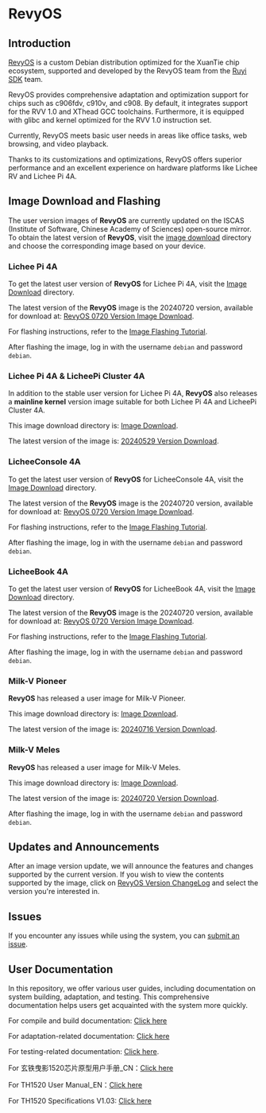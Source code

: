 # RevyOS

## Introduction

[RevyOS](https://github.com/revyos)  is a custom Debian distribution optimized for the XuanTie chip ecosystem, supported and developed by the RevyOS team from the [Ruyi SDK](https://github.com/ruyisdk) team.

RevyOS provides comprehensive adaptation and optimization support for chips such as c906fdv, c910v, and c908. By default, it integrates support for the RVV 1.0 and XThead GCC toolchains. Furthermore, it is equipped with glibc and kernel optimized for the RVV 1.0 instruction set.

Currently, RevyOS meets basic user needs in areas like office tasks, web browsing, and video playback.

Thanks to its customizations and optimizations, RevyOS offers superior performance and an excellent experience on hardware platforms like Lichee RV and Lichee Pi 4A.

## Image Download and Flashing

The user version images of __RevyOS__ are currently updated on the ISCAS (Institute of Software, Chinese Academy of Sciences) open-source mirror. To obtain the latest version of __RevyOS__, visit the [image download](https://mirror.iscas.ac.cn/revyos/extra/images/) directory and choose the corresponding image based on your device.

### Lichee Pi 4A

To get the latest user version of __RevyOS__ for Lichee Pi 4A, visit the [Image Download](https://mirror.iscas.ac.cn/revyos/extra/images/lpi4a/) directory.

The latest version of the __RevyOS__ image is the 20240720 version, available for download at: [RevyOS 0720 Version Image Download](https://mirror.iscas.ac.cn/revyos/extra/images/lpi4a/20240720/).

For flashing instructions, refer to the [Image Flashing Tutorial](https://wiki.sipeed.com/hardware/zh/lichee/th1520/lpi4a/4_burn_image.html#%E6%89%B9%E9%87%8F%E7%83%A7%E5%BD%95).

After flashing the image, log in with the username `debian` and password `debian`.

### Lichee Pi 4A & LicheePi Cluster 4A

In addition to the stable user version for Lichee Pi 4A, __RevyOS__ also releases a **mainline kernel** version image suitable for both Lichee Pi 4A and LicheePi Cluster 4A.

This image download directory is: [Image Download](https://mirror.iscas.ac.cn/revyos/extra/images/lpi4amain/).

The latest version of the image is: [20240529 Version Download](https://github.com/revyos/mkimg-th1520/releases/tag/20240529).

### LicheeConsole 4A

To get the latest user version of __RevyOS__ for LicheeConsole 4A, visit the [Image Download](https://mirror.iscas.ac.cn/revyos/extra/images/lcon4a/) directory.

The latest version of the __RevyOS__ image is the 20240720 version, available for download at: [RevyOS 0720 Version Image Download](https://mirror.iscas.ac.cn/revyos/extra/images/lcon4a/20240720/).

For flashing instructions, refer to the [Image Flashing Tutorial](https://wiki.sipeed.com/hardware/zh/lichee/th1520/lcon4a/4_burn_image.html).

After flashing the image, log in with the username `debian` and password `debian`.

### LicheeBook 4A

To get the latest user version of __RevyOS__ for LicheeBook 4A, visit the [Image Download](https://mirror.iscas.ac.cn/revyos/extra/images/laptop4a/) directory.

The latest version of the __RevyOS__ image is the 20240720 version, available for download at: [RevyOS 0720 Version Image Download](https://mirror.iscas.ac.cn/revyos/extra/images/laptop4a/20240720/).

For flashing instructions, refer to the [Image Flashing Tutorial](https://wiki.sipeed.com/hardware/zh/lichee/th1520/lbook4a/4_burn_image.html).

After flashing the image, log in with the username `debian` and password `debian`.

### Milk-V Pioneer

__RevyOS__ has released a user image for Milk-V Pioneer.

This image download directory is: [Image Download](https://mirror.iscas.ac.cn/revyos/extra/images/sg2042/).

The latest version of the image is: [20240716 Version Download](https://mirror.iscas.ac.cn/revyos/extra/images/sg2042/20240716/).

### Milk-V Meles

__RevyOS__ has released a user image for Milk-V Meles.

This image download directory is: [Image Download](https://mirror.iscas.ac.cn/revyos/extra/images/meles/).

The latest version of the image is: [20240720 Version Download](https://mirror.iscas.ac.cn/revyos/extra/images/meles/20240720/).

After flashing the image, log in with the username `debian` and password `debian`.

## Updates and Announcements

After an image version update, we will announce the features and changes supported by the current version. If you wish to view the contents supported by the image, click on [RevyOS Version ChangeLog](https://github.com/ruyisdk/revyos/tree/main/Change%20Log) and select the version you're interested in.

## Issues

If you encounter any issues while using the system, you can [submit an issue](https://github.com/revyos/revyos/issues).

## User Documentation

In this repository, we offer various user guides, including documentation on system building, adaptation, and testing. This comprehensive documentation helps users get acquainted with the system more quickly.

For compile and build documentation: [Click here](https://github.com/ruyisdk/revyos/tree/main/Build)

For adaptation-related documentation: [Click here](https://github.com/ruyisdk/revyos/tree/main/Adaptation)

For testing-related documentation: [Click here](https://github.com/ruyisdk/revyos/tree/main/Test).

For 玄铁曳影1520芯片原型用户手册_CN：[Click here](https://occ-oss-prod.oss-cn-hangzhou.aliyuncs.com/resource//1697208997919/%E7%8E%84%E9%93%81%E6%9B%B3%E5%BD%B11520%E8%8A%AF%E7%89%87%E5%8E%9F%E5%9E%8B%E7%94%A8%E6%88%B7%E6%89%8B%E5%86%8C_CN.zip)

For TH1520 User Manual_EN：[Click here](https://occ-intl-prod.oss-ap-southeast-1.aliyuncs.com/resource//1698839996662/TH1520%20User%20Manual%20(1).zip)

For TH1520 Specifications V1.03: [Click here](https://occ-oss-prod.oss-cn-hangzhou.aliyuncs.com/resource/889768/1698042403122/%E6%9B%B3%E5%BD%B11520%E8%A7%84%E6%A0%BC%E4%B9%A6V1.03.pdf)
